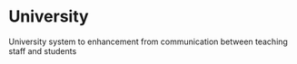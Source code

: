 # University
University system to enhancement from communication between teaching staff and students
